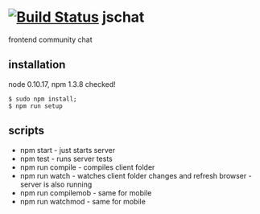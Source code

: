 [![Build Status](https://travis-ci.org/openconf/jschat.png?branch=master)](https://travis-ci.org/openconf/jschat)
jschat
======

frontend community chat

## installation
node 0.10.17, npm 1.3.8 checked!

```
$ sudo npm install;
$ npm run setup
```

## scripts

* npm start - just starts server
* npm test - runs server tests
* npm run compile - compiles client folder
* npm run watch - watches client folder changes and refresh browser - server is also running
* npm run compilemob - same for mobile
* npm run watchmod - same for mobile
